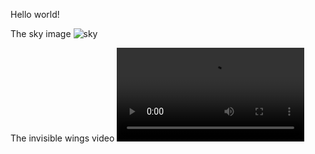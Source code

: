 [category]: <> (General)
[date]: <> (2025/05/04)
[title]: <> (Hello world)

Hello world!

The sky image
![sky](../../../../images/sky.jpg)

The invisible wings video
<video src="../../../../videos/invisible_wings.mp4"></video>